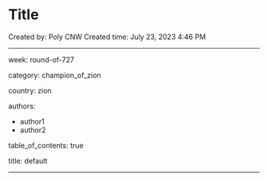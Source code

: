 # Title

Created by: Poly CNW
Created time: July 23, 2023 4:46 PM

---

week: round-of-727

category: champion_of_zion

country: zion

authors:

- author1
- author2

table_of_contents: true

title: default

---